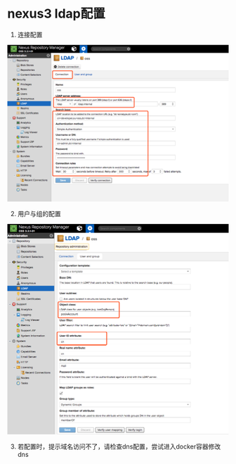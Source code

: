 # nexus3 ldap配置

1. 连接配置

![](media/images/nexus3-01.png)

2. 用户与组的配置

![](media/images/nexus3-02.png)

3. 若配置时，提示域名访问不了，请检查dns配置，尝试进入docker容器修改dns
